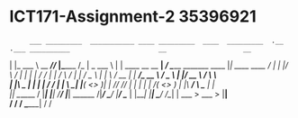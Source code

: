 # ICT171-Assignment-2 35396921




         ___ _________  ___________ ____ _________  ____  _________  .__                      .___ __________                      __                   __   
|   |\_   ___ \ \__    ___//_   |\______  \/_   | \_   ___ \ |  |    ____   __ __   __| _/ \______   \_______   ____      |__|  ____    ____  _/  |_ 
|   |/    \  \/   |    |    |   |    /    / |   | /    \  \/ |  |   /  _ \ |  |  \ / __ |   |     ___/\_  __ \ /  _ \     |  |_/ __ \ _/ ___\ \   __\
|   |\     \____  |    |    |   |   /    /  |   | \     \____|  |__(  <_> )|  |  // /_/ |   |    |     |  | \/(  <_> )    |  |\  ___/ \  \___  |  |  
|___| \______  /  |____|    |___|  /____/   |___|  \______  /|____/ \____/ |____/ \____ |   |____|     |__|    \____/ /\__|  | \___  > \___  > |__|  
             \/                                           \/                           \/                             \______|     \/      \/    
